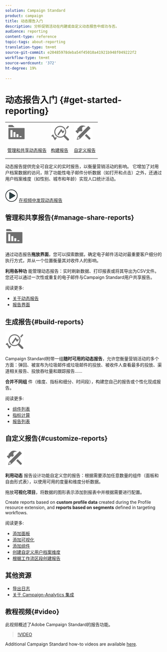 ```yaml
---
solution: Campaign Standard
product: campaign
title: 动态报告入门
description: 分析促销活动在内建或自定义动态报告中成功与否。
audience: reporting
content-type: reference
topic-tags: about-reporting
translation-type: tm+mt
source-git-commit: e20485978deba54f45010a41921b948f049222f2
workflow-type: tm+mt
source-wordcount: '372'
ht-degree: 19%

---
```



# 动态报告入门 {#get-started-reporting}

<table>
<tr>
<td><img src="assets/do-not-localize/icon_manage.svg" width="60px"><p><a href="#manage-share-reports">管理和共享动态报告</a></p></td>
<td><img src="assets/do-not-localize/icon_build.svg" width="60px"><p><a href="#build-reports">构建报告</a></p></td>
<td><img src="assets/do-not-localize/icon_customize.svg" width="60px"><p><a href="#customize-reports">自定义报告</a></p></td></tr>
</table>

动态报告提供完全可自定义的实时报告，以衡量营销活动的影响。 它增加了对用户档案数据的访问，除了功能性电子邮件分析数据（如打开和点击）之外，还通过用户档案维度（如性别、城市和年龄）实现人口统计活动。

![](assets/do-not-localize/how-to-video.png) [在视频中发现动态报告](#video)

## 管理和共享报告{#manage-share-reports}

<img src="assets/do-not-localize/icon_manage.svg" width="60px">

通过动态报告&#x200B;**拖放界面**，您可以探索数据，确定电子邮件活动对最重要客户细分的执行方式，并从一个位置衡量其对收件人的影响。

**利用各种功** 能管理动态报告：实时刷新数据、打印报表或将其导出为CSV文件。您还可以通过一次性或重复的电子邮件与Campaign Standard用户共享报告。

阅读更多:

* [关于动态报告](../../reporting/using/about-dynamic-reports.md)
* [报告界面](../../reporting/using/reporting-interface.md)

## 生成报告{#build-reports}

<img src="assets/do-not-localize/icon_build.svg" width="60px">

Campaign Standard附带一组&#x200B;**随时可用的动态报告**，允许您衡量营销活动的多个方面：弹回、被宣布为垃圾邮件或垃圾邮件的投放、被收件人查看最多的投放、渠道相关报告、投放吞吐量和跟踪报告……

**合并不同组** 件（维度、指标和细分、时间段），构建您自己的报告或个性化现成报告。

阅读更多:

* [组件列表](../../reporting/using/list-of-components-.md)
* [指标计算](../../reporting/using/indicator-calculation.md)
* [报告列表](../../reporting/using/defining-the-report-period.md)

## 自定义报告{#customize-reports}

<img src="assets/do-not-localize/icon_customize.svg" width="60px">

**利用动态** 报告设计功能自定义您的报告：根据需要添加任意数量的组件（面板和自由形式表），以使用可用的度量和维度分析数据。

拖放&#x200B;**可视化项目**，将数据的图形表示添加到报表中并根据需要进行配置。

Create reports based on **custom profile data** created during the Profile resource extension, and **reports based on segments** defined in targeting workflows.

阅读更多:

* [添加面板](../../reporting/using/adding-panels.md)
* [添加可视化](../../reporting/using/adding-visualizations.md)
* [添加组件](../../reporting/using/adding-components.md)
* [创建自定义用户档案维度](../../reporting/using/creating-a-custom-profile-dimension.md)
* [根据工作流区段创建报告](../../reporting/using/creating-a-report-workflow-segment.md)

## 其他资源

* [导出日志](../../automating/using/exporting-logs.md)
* [关于 Campaign-Analytics 集成](../../integrating/using/about-campaign-analytics-integration.md)

## 教程视频{#video}

此视频概述了Adobe Campaign Standard的报告功能。

>[!VIDEO](https://video.tv.adobe.com/v/23021?quality=12&captions=eng)

Additional Campaign Standard how-to videos are available [here](https://experienceleague.adobe.com/docs/campaign-standard-learn/tutorials/overview.html?lang=zh-Hans).
